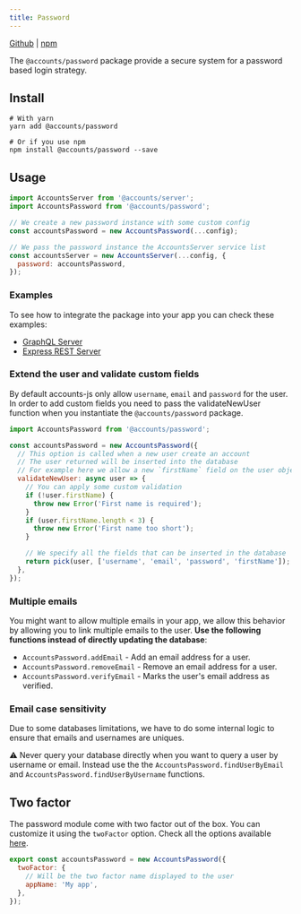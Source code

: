 ```yaml
---
title: Password
---
```


[Github](https://github.com/accounts-js/accounts/tree/master/packages/password) |
[npm](https://www.npmjs.com/package/@accounts/password)

The `@accounts/password` package provide a secure system for a password based login strategy.

## Install

```
# With yarn
yarn add @accounts/password

# Or if you use npm
npm install @accounts/password --save
```

## Usage

```javascript
import AccountsServer from '@accounts/server';
import AccountsPassword from '@accounts/password';

// We create a new password instance with some custom config
const accountsPassword = new AccountsPassword(...config);

// We pass the password instance the AccountsServer service list
const accountsServer = new AccountsServer(...config, {
  password: accountsPassword,
});
```

### Examples

To see how to integrate the package into your app you can check these examples:

- [GraphQL Server](https://github.com/accounts-js/accounts/tree/master/examples/graphql-server-typescript)
- [Express REST Server](https://github.com/accounts-js/accounts/tree/master/examples/rest-express-typescript)

### Extend the user and validate custom fields

By default accounts-js only allow `username`, `email` and `password` for the user. In order to add custom fields you need to pass the validateNewUser function when you instantiate the `@accounts/password` package.

```javascript
import AccountsPassword from '@accounts/password';

const accountsPassword = new AccountsPassword({
  // This option is called when a new user create an account
  // The user returned will be inserted into the database
  // For example here we allow a new `firstName` field on the user object
  validateNewUser: async user => {
    // You can apply some custom validation
    if (!user.firstName) {
      throw new Error('First name is required');
    }
    if (user.firstName.length < 3) {
      throw new Error('First name too short');
    }

    // We specify all the fields that can be inserted in the database
    return pick(user, ['username', 'email', 'password', 'firstName']);
  },
});
```

### Multiple emails

You might want to allow multiple emails in your app, we allow this behavior by allowing you to link multiple emails to the user. **Use the following functions instead of directly updating the database**:

- `AccountsPassword.addEmail` - Add an email address for a user.
- `AccountsPassword.removeEmail` - Remove an email address for a user.
- `AccountsPassword.verifyEmail` - Marks the user's email address as verified.

### Email case sensitivity

Due to some databases limitations, we have to do some internal logic to ensure that emails and usernames are uniques.

⚠️ Never query your database directly when you want to query a user by username or email. Instead use the the `AccountsPassword.findUserByEmail` and `AccountsPassword.findUserByUsername` functions.

## Two factor

The password module come with two factor out of the box. You can customize it using the `twoFactor` option.
Check all the options available [here](/docs/api/two-factor/api-interfaces-accountstwofactoroptions).

```javascript
export const accountsPassword = new AccountsPassword({
  twoFactor: {
    // Will be the two factor name displayed to the user
    appName: 'My app',
  },
});
```
